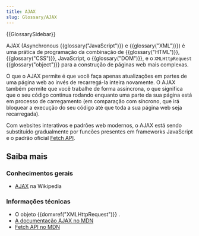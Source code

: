```yaml
---
title: AJAX
slug: Glossary/AJAX
---
```


{{GlossarySidebar}}

AJAX (Asynchronous {{glossary("JavaScript")}} e {{glossary("XML")}}) é uma prática de programação da combinação de {{glossary("HTML")}}, {{glossary("CSS")}}, JavaScript, o {{glossary("DOM")}}, e o `XMLHttpRequest` {{glossary("object")}} para a construção de páginas web mais complexas.

O que o AJAX permite é que você faça apenas atualizações em partes de uma página web ao invés de recarregá-la inteira novamente. O AJAX também permite que você trabalhe de forma assíncrona, o que significa que o seu código continua rodando enquanto uma parte da sua página está em processo de carregamento (em comparação com síncrono, que irá bloquear a execução do seu código até que toda a sua página web seja recarregada).

Com websites interativos e padrões web modernos, o AJAX está sendo substituído gradualmente por funcões presentes em frameworks JavaScript e o padrão oficial [Fetch API](/pt-BR/docs/Web/API/Fetch_API).

## Saiba mais

### Conhecimentos gerais

- [AJAX](https://pt.wikipedia.org/wiki/AJAX) na Wikipedia

### Informações técnicas

- O objeto {{domxref("XMLHttpRequest")}} .
- [A documentação AJAX no MDN](/pt-BR/docs/AJAX)
- [Fetch API no MDN](/pt-BR/docs/Web/API/Fetch_API/Using_Fetch)

